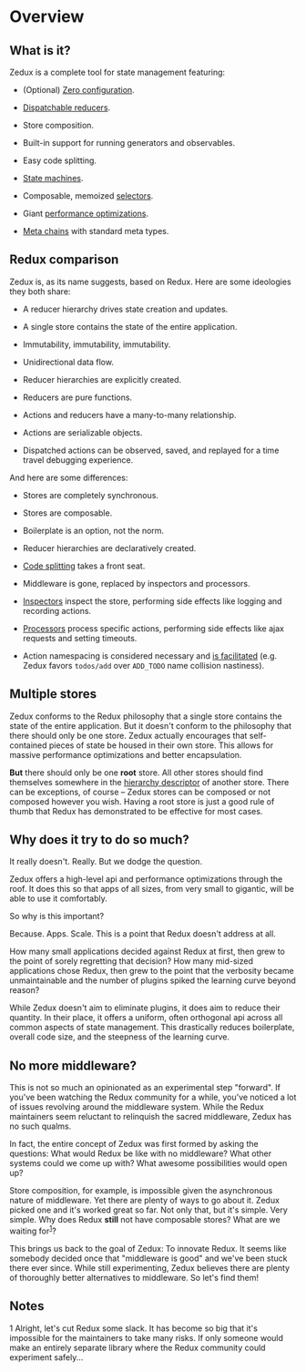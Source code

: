 # Overview

## What is it?

Zedux is a complete tool for state management featuring:

- (Optional) [Zero configuration](/docs/guides/zeroConfiguration.md).

- [Dispatchable reducers](/docs/guides/dispatchableReducers.md).

- Store composition.

- Built-in support for running generators and observables.

- Easy code splitting.

- [State machines](/docs/guides/harnessingStateMachines.md).

- Composable, memoized [selectors](/docs/types/Selector.md).

- Giant [performance optimizations](/docs/guides/optimizingPerformance.md).

- [Meta chains](/docs/guides/metaChains.md) with standard meta types.

## Redux comparison

Zedux is, as its name suggests, based on Redux. Here are some ideologies they both share:

- A reducer hierarchy drives state creation and updates.

- A single store contains the state of the entire application.

- Immutability, immutability, immutability.

- Unidirectional data flow.

- Reducer hierarchies are explicitly created.

- Reducers are pure functions.

- Actions and reducers have a many-to-many relationship.

- Actions are serializable objects.

- Dispatched actions can be observed, saved, and replayed for a time travel debugging experience.

And here are some differences:

- Stores are completely synchronous.

- Stores are composable.

- Boilerplate is an option, not the norm.

- Reducer hierarchies are declaratively created.

- [Code splitting](/docs/api/Store.md#storeuse) takes a front seat.

- Middleware is gone, replaced by inspectors and processors.

- [Inspectors](/docs/guides/theInspectorLayer.md) inspect the store, performing side effects like logging and recording actions.

- [Processors](/docs/guides/theProcessorLayer.md) process specific actions, performing side effects like ajax requests and setting timeouts.

- Action namespacing is considered necessary and [is facilitated](/docs/api/act.namespace.md) (e.g. Zedux favors `todos/add` over `ADD_TODO` name collision nastiness).

## Multiple stores

Zedux conforms to the Redux philosophy that a single store contains the state of the entire application. But it doesn't conform to the philosophy that there should only be one store. Zedux actually encourages that self-contained pieces of state be housed in their own store. This allows for massive performance optimizations and better encapsulation.

**But** there should only be one **root** store. All other stores should find themselves somewhere in the [hierarchy descriptor](/docs/types/HierarchyDescriptor.md) of another store. There can be exceptions, of course &ndash; Zedux stores can be composed or not composed however you wish. Having a root store is just a good rule of thumb that Redux has demonstrated to be effective for most cases.

## Why does it try to do so much?

It really doesn't. Really. But we dodge the question.

Zedux offers a high-level api and performance optimizations through the roof. It does this so that apps of all sizes, from very small to gigantic, will be able to use it comfortably.

So why is this important?

Because. Apps. Scale. This is a point that Redux doesn't address at all.

How many small applications decided against Redux at first, then grew to the point of sorely regretting that decision? How many mid-sized applications chose Redux, then grew to the point that the verbosity became unmaintainable and the number of plugins spiked the learning curve beyond reason?

While Zedux doesn't aim to eliminate plugins, it does aim to reduce their quantity. In their place, it offers a uniform, often orthogonal api across all common aspects of state management. This drastically reduces boilerplate, overall code size, and the steepness of the learning curve.

## No more middleware?

This is not so much an opinionated as an experimental step "forward". If you've been watching the Redux community for a while, you've noticed a lot of issues revolving around the middleware system. While the Redux maintainers seem reluctant to relinquish the sacred middleware, Zedux has no such qualms.

In fact, the entire concept of Zedux was first formed by asking the questions: What would Redux be like with no middleware? What other systems could we come up with? What awesome possibilities would open up?

Store composition, for example, is impossible given the asynchronous nature of middleware. Yet there are plenty of ways to go about it. Zedux picked one and it's worked great so far. Not only that, but it's simple. Very simple. Why does Redux **still** not have composable stores? What are we waiting for<sup>[1](#footnote1)</sup>?

This brings us back to the goal of Zedux: To innovate Redux. It seems like somebody decided once that "middleware is good" and we've been stuck there ever since. While still experimenting, Zedux believes there are plenty of thoroughly better alternatives to middleware. So let's find them!

## Notes

<a name="footnote1">1</a> Alright, let's cut Redux some slack. It has become so big that it's impossible for the maintainers to take many risks. If only someone would make an entirely separate library where the Redux community could experiment safely...
